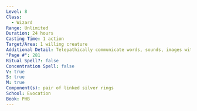 ```yaml
---
Level: 8
Class:
  - Wizard
Range: Unlimited
Duration: 24 hours
Casting Time: 1 action
Target/Area: 1 willing creature
Additional Detail: Telepathically communicate words, sounds, images with target (INT >= 1).
"Page #": 281
Ritual Spell?: false
Concentration Spell: false
V: true
S: true
M: true
Component(s): pair of linked silver rings
School: Evocation
Book: PHB
---
```

